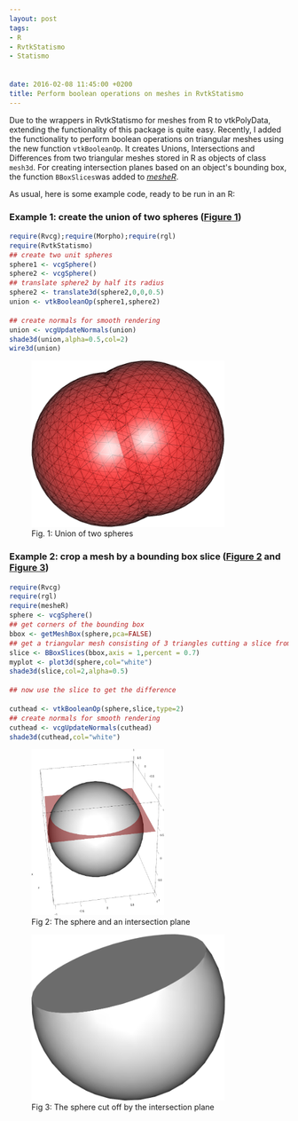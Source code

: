```yaml
---
layout: post
tags: 
- R 
- RvtkStatismo
- Statismo


date: 2016-02-08 11:45:00 +0200
title: Perform boolean operations on meshes in RvtkStatismo
---
```


Due to the wrappers in RvtkStatismo for meshes from R to vtkPolyData, extending the functionality of this package is quite easy. Recently, I added the functionality to perform boolean operations on triangular meshes using the new function ```vtkBooleanOp```.
It creates Unions, Intersections and Differences from two triangular meshes stored in R as objects of class ```mesh3d```. 
For creating intersection planes based on an object's bounding box, the function ```BBoxSlices```was added to *[mesheR](https://github.com/zarquon42b/mesheR)*. 

As usual, here is some example code, ready to be run in an R:


### Example 1: create the union of two spheres (<a href="#Fig1">Figure 1</a>)

```r
require(Rvcg);require(Morpho);require(rgl)
require(RvtkStatismo)
## create two unit spheres
sphere1 <- vcgSphere()
sphere2 <- vcgSphere()
## translate sphere2 by half its radius
sphere2 <- translate3d(sphere2,0,0,0.5)
union <- vtkBooleanOp(sphere1,sphere2)

## create normals for smooth rendering
union <- vcgUpdateNormals(union)
shade3d(union,alpha=0.5,col=2)
wire3d(union)

```


<a id="Fig1"></a>
<figure class="center">
    <img rel="zoom" src="/resources/images/union.png" alt="initial state" height="300" >    
    <figcaption>Fig. 1: Union of two spheres</figcaption>

</figure> 

### Example 2: crop a mesh by a bounding box slice (<a href="#Fig2">Figure 2</a> and <a href="#Fig3">Figure 3</a>)


```r
require(Rvcg)
require(rgl)
require(mesheR)
sphere <- vcgSphere()
## get corners of the bounding box
bbox <- getMeshBox(sphere,pca=FALSE)
## get a triangular mesh consisting of 3 triangles cutting a slice from the y-z plane
slice <- BBoxSlices(bbox,axis = 1,percent = 0.7)
myplot <- plot3d(sphere,col="white")
shade3d(slice,col=2,alpha=0.5)

## now use the slice to get the difference 

cuthead <- vtkBooleanOp(sphere,slice,type=2)
## create normals for smooth rendering
cuthead <- vcgUpdateNormals(cuthead)
shade3d(cuthead,col="white")
```


<a id="Fig2"></a>
<figure class="left">
    <img rel="zoom" src="/resources/images/differencePlane.png" alt="initial state" height="300" > 
    <figcaption>Fig 2: The sphere and an intersection plane</figcaption>
</figure> 
<a id="Fig3"></a>
<figure class="float">
    <img rel="zoom" src="/resources/images/differenceSphere.png" alt="initial state" height="300" > 
    <figcaption>Fig 3: The sphere cut off by the intersection plane</figcaption>
</figure> 
